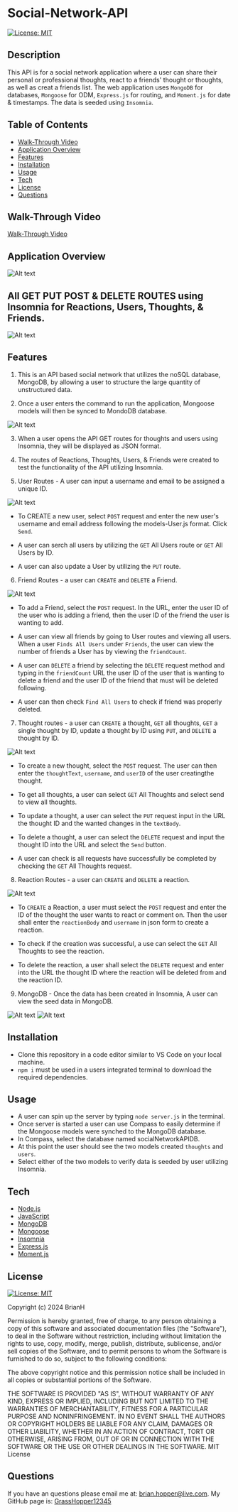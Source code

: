 # Social-Network-API

[![License: MIT](https://img.shields.io/badge/License-MIT-yellow.svg)](https://github.com/GrassHopper12345/Social-Network-API/blob/main/LICENSE)

## Description
This API is for a social network application where a user can share their personal or professional thoughts, react to a friends' thought or thoughts, as well as creat a friends list. The web application uses `MongoDB` for databases, `Mongoose` for ODM, `Express.js` for routing, and `Moment.js` for date & timestamps. The data is seeded using `Insomnia`.

## Table of Contents
- [Walk-Through Video](#walk-throughvideo)
- [Application Overview](#app-overview)
- [Features](#features)
- [Installation](#installation)
- [Usage](#usage)
- [Tech](#tech)
- [License](#license)
- [Questions](#questions)

## Walk-Through Video
[Walk-Through Video](https://drive.google.com/file/d/1rfbgOagY7XrbGLNajJRrbfb5_Zdh7Gu0/view)

## Application Overview
![Alt text](<Screenshot 2024-01-15 at 9.31.26 PM.png>)

## All GET PUT POST & DELETE ROUTES using Insomnia for Reactions, Users, Thoughts, & Friends.
![Alt text](<Screenshot 2024-01-15 at 9.35.24 PM.png>)

## Features
1. This is an API based social network that utilizes the noSQL database, MongoDB, by allowing a user to structure the large quantity of unstructured data.

2. Once a user enters the command to run the application, Mongoose models will then be synced to MondoDB database.

![Alt text](<Screenshot 2024-01-12 at 7.26.29 PM.png>)

3. When a user opens the API GET routes for thoughts and users using Insomnia, they will be displayed as JSON format.

4. The routes of Reactions, Thoughts, Users, & Friends were created to test the functionality of the API utilizing Insomnia.

5. User Routes - A user can input a username and email to be assigned a unique ID.

![Alt text](<Screenshot 2024-01-15 at 9.42.35 PM.png>)

- To CREATE a new user, select `POST` request and enter the new user's username and email address following the models-User.js format. Click `Send`.

- A user can serch all users by utilizing the `GET` All Users route or `GET` All Users by ID.

- A user can also update a User by utilizing the `PUT` route.

6. Friend Routes - a user can `CREATE` and `DELETE` a Friend.

![Alt text](<Screenshot 2024-01-16 at 1.25.48 PM.png>)

- To add a Friend, select the `POST` request. In the URL, enter the user ID of the user who is adding a friend, then the user ID of the friend the user is wanting to add.

- A user can view all friends by going to User routes and viewing all users. When a user `Finds All Users` under `Friends`, the user can view the number of friends a User has by viewing the `friendCount`.

- A user can `DELETE` a friend by selecting the `DELETE` request method and typing in the `friendCount` URL the user ID of the user that is wanting to delete a friend and the user ID of the friend that must will be deleted following.

- A user can then check `Find All Users` to check if friend was properly deleted.

7. Thought routes - a user can `CREATE` a thought, `GET` all thoughts, `GET` a single thought by ID, update a thought by ID using `PUT`, and `DELETE` a thought by ID.

![Alt text](<Screenshot 2024-01-16 at 1.52.04 PM.png>)

- To create a new thought, select the `POST` request. The user can then enter the `thoughtText`, `username`, and `userID` of the user creatingthe thought.

- To get all thoughts, a user can select `GET` All Thoughts and select send to view all thoughts.

- To update a thought, a user can select the `PUT` request input in the URL the thought ID and the wanted changes in the `textBody`.

- To delete a thought, a user can select the `DELETE` request and input the thought ID into the URL and select the `Send` button.

- A user can check is all requests have successfully be completed by checking the `GET` All Thoughts request.

8. Reaction Routes - a user can `CREATE` and `DELETE` a reaction.

![Alt text](<Screenshot 2024-01-16 at 3.10.55 PM.png>)

- To `CREATE` a Reaction, a user must select the `POST` request and enter the ID of the thought the user wants to react or comment on. Then the user shall enter the `reactionBody` and `username` in json form to create a reaction.

- To check if the creation was successful, a use can select the `GET` All Thoughts to see the reaction. 

- To delete the reaction, a user shall select the `DELETE` request and enter into the URL the thought ID where the reaction will be deleted from and the reaction ID.

9. MongoDB - Once the data has been created in Insomnia, A user can view the seed data in MongoDB.

![Alt text](<Screenshot 2024-01-16 at 3.16.49 PM.png>)
![Alt text](<Screenshot 2024-01-16 at 3.17.15 PM.png>)

## Installation
- Clone this repository in a code editor similar to VS Code on your local machine.
- `npm i` must be used in a users integrated terminal to download the required dependencies.

## Usage
- A user can spin up the server by typing `node server.js` in the terminal.
- Once server is started a user can use Compass to easily determine if the Mongoose models were synched to the MongoDB database.
- In Compass, select the database named socialNetworkAPIDB. 
- At this point the user should see the two models created `thoughts` and `users`. 
- Select either of the two models to verify data is seeded by user utilizing Insomnia.

## Tech
- [Node.js](https://nodejs.org/en/)
- [JavaScript](https://developer.mozilla.org/en-US/docs/Web/JavaScript)
- [MongoDB](https://www.mongodb.com/)
- [Mongoose](https://mongoosejs.com/)
- [Insomnia](https://insomnia.rest/)
- [Express.js](https://expressjs.com/)
- [Moment.js](https://www.npmjs.com/package/moment)

## License

[![License: MIT](https://img.shields.io/badge/License-MIT-yellow.svg)](https://github.com/GrassHopper12345/Social-Network-API/blob/main/LICENSE)

Copyright (c) 2024 BrianH

Permission is hereby granted, free of charge, to any person obtaining a copy
of this software and associated documentation files (the "Software"), to deal
in the Software without restriction, including without limitation the rights
to use, copy, modify, merge, publish, distribute, sublicense, and/or sell
copies of the Software, and to permit persons to whom the Software is
furnished to do so, subject to the following conditions:

The above copyright notice and this permission notice shall be included in all
copies or substantial portions of the Software.

THE SOFTWARE IS PROVIDED "AS IS", WITHOUT WARRANTY OF ANY KIND, EXPRESS OR
IMPLIED, INCLUDING BUT NOT LIMITED TO THE WARRANTIES OF MERCHANTABILITY,
FITNESS FOR A PARTICULAR PURPOSE AND NONINFRINGEMENT. IN NO EVENT SHALL THE
AUTHORS OR COPYRIGHT HOLDERS BE LIABLE FOR ANY CLAIM, DAMAGES OR OTHER
LIABILITY, WHETHER IN AN ACTION OF CONTRACT, TORT OR OTHERWISE, ARISING FROM,
OUT OF OR IN CONNECTION WITH THE SOFTWARE OR THE USE OR OTHER DEALINGS IN THE
SOFTWARE.
MIT License

## Questions
If you have an questions please email me at: [brian.hopper@live.com](brian.hopper@live.com).
My GitHub page is: [GrassHopper12345](https://github.com/Grasshopper12345)
